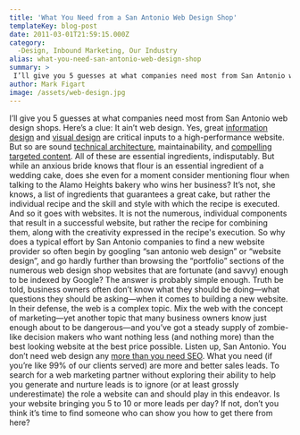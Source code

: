 ```yaml
---
title: 'What You Need from a San Antonio Web Design Shop'
templateKey: blog-post
date: 2011-03-01T21:59:15.000Z
category: 
  -Design, Inbound Marketing, Our Industry
alias: what-you-need-san-antonio-web-design-shop
summary: > 
 I’ll give you 5 guesses at what companies need most from San Antonio web design shops. Here’s a clue: It ain’t web design.
author: Mark Figart
image: /assets/web-design.jpg
---
```


I’ll give you 5 guesses at what companies need most from San Antonio web design shops. Here’s a clue: It ain’t web design. Yes, great [information design](/insights/changing-foundation-information-architecture) and [visual design](/insights/diagnosing-and-treating-bad-design) are critical inputs to a high-performance website. But so are sound [technical architecture](http://www.digett.com/drupal), maintainability, and [compelling targeted content](/insights/cheaters-checklist-writing-compelling-content). All of these are essential ingredients, indisputably. But while an anxious bride knows that flour is an essential ingredient of a wedding cake, does she even for a moment consider mentioning flour when talking to the Alamo Heights bakery who wins her business? It’s not, she knows, a list of ingredients that guarantees a great cake, but rather the individual recipe and the skill and style with which the recipe is executed. And so it goes with websites. It is not the numerous, individual components that result in a successful website, but rather the recipe for combining them, along with the creativity expressed in the recipe's execution. So why does a typical effort by San Antonio companies to find a new website provider so often begin by googling “san antonio web design” or “website design”, and go hardly further than browsing the “portfolio” sections of the numerous web design shop websites that are fortunate (and savvy) enough to be indexed by Google? The answer is probably simple enough. Truth be told, business owners often don’t know what they should be doing—what questions they should be asking—when it comes to building a new website. In their defense, the web is a complex topic. Mix the web with the concept of marketing—yet another topic that many business owners know just enough about to be dangerous—and you’ve got a steady supply of zombie-like decision makers who want nothing less (and nothing more) than the best looking website at the best price possible. Listen up, San Antonio. You don’t need web design any [more than you need SEO](/insights/3-reasons-why-san-antonio-doesnt-need-more-seo). What you need (if you’re like 99% of our clients served) are more and better sales leads. To search for a web marketing partner without exploring their ability to help you generate and nurture leads is to ignore (or at least grossly underestimate) the role a website can and should play in this endeavor. Is your website bringing you 5 to 10 or more leads per day? If not, don’t you think it’s time to find someone who can show you how to get there from here?